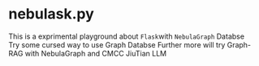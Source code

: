 # nebulask.py
This is a exprimental playground about `Flask`with `NebulaGraph` Databse   
Try some cursed way to use Graph Databse 
Further more will try Graph-RAG with NebulaGraph and CMCC JiuTian LLM